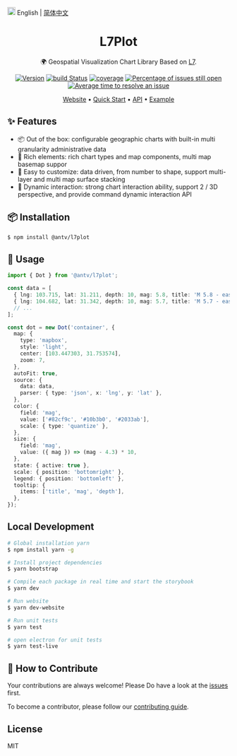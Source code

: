<img src="https://gw.alipayobjects.com/zos/antfincdn/R8sN%24GNdh6/language.svg" width="18"> English | [简体中文](./README.md)

<h1 align="center">L7Plot</h1>

<div align="center">

🌍 Geospatial Visualization Chart Library Based on <a href="https://github.com/antvis/L7">L7</a>.

<!-- [![NPM downloads](https://img.shields.io/npm/dm/@antv/l7plot.svg)](https://npmjs.com/@antv/l7plot) -->
<!-- ![Latest commit](https://badgen.net/github/last-commit/antvis/L7Plot)
 -->

[![Version](https://badgen.net/npm/v/@antv/l7plot)](https://npmjs.com/@antv/l7plot)
[![build Status](https://github.com/antvis/L7Plot/workflows/build/badge.svg?branch=master)](https://github.com/antvis/L7Plot/actions?query=workflow%3Abuild)
[![coverage](https://img.shields.io/coveralls/antvis/L7Plot/master.svg)](https://coveralls.io/github/antvis/L7Plot)
[![Percentage of issues still open](http://isitmaintained.com/badge/open/antvis/l7plot.svg)](http://isitmaintained.com/project/antvis/l7plot 'Percentage of issues still open')
[![Average time to resolve an issue](http://isitmaintained.com/badge/resolution/antvis/l7plot.svg)](http://isitmaintained.com/project/antvis/l7plot 'Average time to resolve an issue')

<p align="center">
  <a href="https://l7plot.antv.vision/en">Website</a> •
  <a href="https://l7plot.antv.vision/en/docs/manual/quick-start">Quick Start</a> •
  <a href="https://l7plot.antv.vision/zh/docs/api/plot-api">API</a> •
  <a href="https://l7plot.antv.vision/zh/examples/gallery">Example</a>
</p>

</div>

## ✨ Features

- 📦 Out of the box: configurable geographic charts with built-in multi granularity administrative data
- 🚀 Rich elements: rich chart types and map components, multi map basemap suppor
- 💯 Easy to customize: data driven, from number to shape, support multi-layer and multi map surface stacking
- 🌱 Dynamic interaction: strong chart interaction ability, support 2 / 3D perspective, and provide command dynamic interaction API

## 📦 Installation

```bash
$ npm install @antv/l7plot
```

## 🔨 Usage

<div align="center">
<!-- <img src="https://gw.alipayobjects.com/zos/antfincdn/E9LGyUOfkx/865ff168-a623-40aa-9806-ece6357f18e0.png" width="450" /> -->
</div>

<!-- ```html
<div id="container"></div>
``` -->

```ts
import { Dot } from '@antv/l7plot';

const data = [
  { lng: 103.715, lat: 31.211, depth: 10, mag: 5.8, title: 'M 5.8 - eastern Sichuan, China' },
  { lng: 104.682, lat: 31.342, depth: 10, mag: 5.7, title: 'M 5.7 - eastern Sichuan, China' },
  // ...
];

const dot = new Dot('container', {
  map: {
    type: 'mapbox',
    style: 'light',
    center: [103.447303, 31.753574],
    zoom: 7,
  },
  autoFit: true,
  source: {
    data: data,
    parser: { type: 'json', x: 'lng', y: 'lat' },
  },
  color: {
    field: 'mag',
    value: ['#82cf9c', '#10b3b0', '#2033ab'],
    scale: { type: 'quantize' },
  },
  size: {
    field: 'mag',
    value: ({ mag }) => (mag - 4.3) * 10,
  },
  state: { active: true },
  scale: { position: 'bottomright' },
  legend: { position: 'bottomleft' },
  tooltip: {
    items: ['title', 'mag', 'depth'],
  },
});
```

## Local Development

```bash
# Global installation yarn
$ npm install yarn -g

# Install project dependencies
$ yarn bootstrap

# Compile each package in real time and start the storybook
$ yarn dev

# Run website
$ yarn dev-website

# Run unit tests
$ yarn test

# open electron for unit tests
$ yarn test-live
```

## 🤝 How to Contribute

Your contributions are always welcome! Please Do have a look at the [issues](https://github.com/antvis/l7plot/issues) first.

To become a contributor, please follow our [contributing guide](https://github.com/antvis/l7plot/blob/master/CONTRIBUTING.md).

## License

MIT
